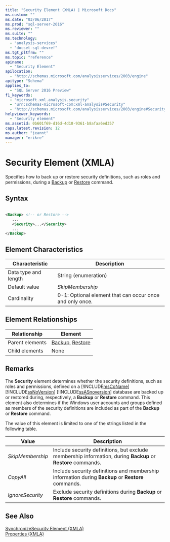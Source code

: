 ```yaml
---
title: "Security Element (XMLA) | Microsoft Docs"
ms.custom: ""
ms.date: "03/06/2017"
ms.prod: "sql-server-2016"
ms.reviewer: ""
ms.suite: ""
ms.technology: 
  - "analysis-services"
  - "docset-sql-devref"
ms.tgt_pltfrm: ""
ms.topic: "reference"
apiname: 
  - "Security Element"
apilocation: 
  - "http://schemas.microsoft.com/analysisservices/2003/engine"
apitype: "Schema"
applies_to: 
  - "SQL Server 2016 Preview"
f1_keywords: 
  - "microsoft.xml.analysis.security"
  - "urn:schemas-microsoft-com:xml-analysis#Security"
  - "http://schemas.microsoft.com/analysisservices/2003/engine#Security"
helpviewer_keywords: 
  - "Security element"
ms.assetid: 0b601f69-d16d-4d10-9361-b8afaa6ed357
caps.latest.revision: 12
ms.author: "jeannt"
manager: "erikre"
---
```

# Security Element (XMLA)
  Specifies how to back up or restore security definitions, such as roles and permissions, during a [Backup](../../../analysis-services/xmla/xml-elements-commands/backup-element-xmla.md) or [Restore](../../../analysis-services/xmla/xml-elements-commands/restore-element-xmla.md) command.  
  
## Syntax  
  
```xml  
  
<Backup> <!-- or Restore -->  
   ...  
   <Security>...</Security>  
   ...  
</Backup>  
```  
  
## Element Characteristics  
  
|Characteristic|Description|  
|--------------------|-----------------|  
|Data type and length|String (enumeration)|  
|Default value|*SkipMembership*|  
|Cardinality|0-1: Optional element that can occur once and only once.|  
  
## Element Relationships  
  
|Relationship|Element|  
|------------------|-------------|  
|Parent elements|[Backup](../../../analysis-services/xmla/xml-elements-commands/backup-element-xmla.md), [Restore](../../../analysis-services/xmla/xml-elements-commands/restore-element-xmla.md)|  
|Child elements|None|  
  
## Remarks  
 The **Security** element determines whether the security definitions, such as roles and permissions, defined on a [!INCLUDE[msCoName](../../../advanced-analytics/r-services/tutorials/includes/msconame-md.md)] [!INCLUDE[ssNoVersion](../../../advanced-analytics/r-services/includes/ssnoversion-md.md)] [!INCLUDE[ssASnoversion](../../../analysis-services/includes/ssasnoversion-md.md)] database are backed up or restored during, respectively, a **Backup** or **Restore** command. This element also determines if the Windows user accounts and groups defined as members of the security definitions are included as part of the **Backup** or **Restore** command.  
  
 The value of this element is limited to one of the strings listed in the following table.  
  
|Value|Description|  
|-----------|-----------------|  
|*SkipMembership*|Include security definitions, but exclude membership information, during **Backup** or **Restore** commands.|  
|*CopyAll*|Include security definitions and membership information during **Backup** or **Restore** commands.|  
|*IgnoreSecurity*|Exclude security definitions during **Backup** or **Restore** commands.|  
  
## See Also  
 [SynchronizeSecurity Element &#40;XMLA&#41;](../../../analysis-services/xmla/xml-elements-properties/synchronizesecurity-element-xmla.md)   
 [Properties &#40;XMLA&#41;](../../../analysis-services/xmla/xml-elements-properties/xml-elements-properties.md)  
  
  